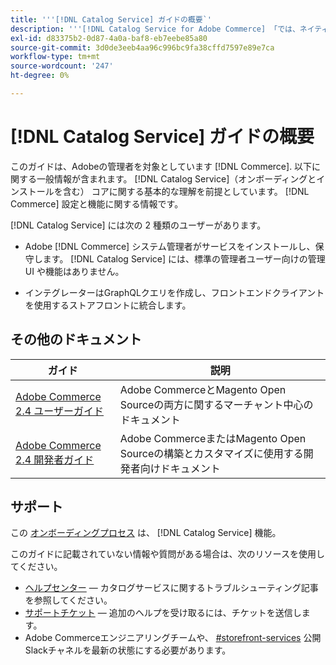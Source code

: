 ```yaml
---
title: '''[!DNL Catalog Service] ガイドの概要`'
description: '''[!DNL Catalog Service for Adobe Commerce] 「では、ネイティブのAdobe Commerce GraphQLクエリよりも速く、製品表示ページと製品リストページのコンテンツを取得できます。」'
exl-id: d83375b2-0d87-4a0a-baf8-eb7eebe85a80
source-git-commit: 3d0de3eeb4aa96c996bc9fa38cffd7597e89e7ca
workflow-type: tm+mt
source-wordcount: '247'
ht-degree: 0%

---
```


# [!DNL Catalog Service] ガイドの概要

このガイドは、Adobeの管理者を対象としています [!DNL Commerce]. 以下に関する一般情報が含まれます。 [!DNL Catalog Service]（オンボーディングとインストールを含む） コアに関する基本的な理解を前提としています。 [!DNL Commerce] 設定と機能に関する情報です。

[!DNL Catalog Service] には次の 2 種類のユーザーがあります。

* Adobe [!DNL Commerce] システム管理者がサービスをインストールし、保守します。 [!DNL Catalog Service] には、標準の管理者ユーザー向けの管理 UI や機能はありません。

* インテグレーターはGraphQLクエリを作成し、フロントエンドクライアントを使用するストアフロントに統合します。

## その他のドキュメント

| ガイド | 説明 |
|------ | ----------- |
| [Adobe Commerce 2.4 ユーザーガイド](https://experienceleague.adobe.com/docs/commerce.html) | Adobe CommerceとMagento Open Sourceの両方に関するマーチャント中心のドキュメント |
| [Adobe Commerce 2.4 開発者ガイド](https://developer.adobe.com/commerce/docs) | Adobe CommerceまたはMagento Open Sourceの構築とカスタマイズに使用する開発者向けドキュメント |

## サポート

この [オンボーディングプロセス](https://experienceleague.adobe.com/docs/commerce-merchant-services/catalog-service/installation.html) は、 [!DNL Catalog Service] 機能。

このガイドに記載されていない情報や質問がある場合は、次のリソースを使用してください。

* [ヘルプセンター](https://support.magento.com/hc/en-us/search#q=catalog%20service&amp;sort=relevancy)  — カタログサービスに関するトラブルシューティング記事を参照してください。
* [サポートチケット](https://experienceleague.adobe.com/docs/commerce-knowledge-base/kb/help-center-guide/magento-help-center-user-guide.html?lang=en#submit-ticket)  — 追加のヘルプを受け取るには、チケットを送信します。
* Adobe Commerceエンジニアリングチームや、 [#storefront-services](https://magentocommeng.slack.com/archives/C03HVPG8RS4) 公開Slackチャネルを最新の状態にする必要があります。
